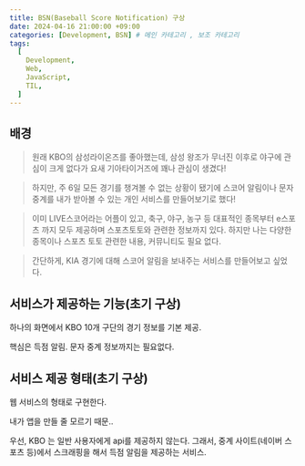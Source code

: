 ```yaml
---
title: BSN(Baseball Score Notification) 구상
date: 2024-04-16 21:00:00 +09:00
categories: [Development, BSN] # 메인 카테고리 , 보조 카테고리
tags:
  [
    Development,
    Web,
    JavaScript,
    TIL,
  ]
---
```


## 배경

> 원래 KBO의 삼성라이온즈를 좋아했는데, 삼성 왕조가 무너진 이후로 야구에 관심이 크게 없다가 요새 기아타이거즈에 꽤나 관심이 생겼다!

> 하지만, 주 6일 모든 경기를 챙겨볼 수 없는 상황이 됐기에 스코어 알림이나 문자중계를 내가 받아볼 수 있는 개인 서비스를 만들어보기로 했다!

> 이미 LIVE스코어라는 어플이 있고, 축구, 야구, 농구 등 대표적인 종목부터 e스포츠 까지 모두 제공하며 스포츠토토와 관련한 정보까지 있다.
> 하지만 나는 다양한 종목이나 스포츠 토토 관련한 내용, 커뮤니티도 필요 없다. 

> 간단하게, KIA 경기에 대해 스코어 알림을 보내주는 서비스를 만들어보고 싶었다.


## 서비스가 제공하는 기능(초기 구상)

하나의 화면에서 
KBO 10개 구단의 경기 정보를 기본 제공.

핵심은 득점 알림.
문자 중계 정보까지는 필요없다.

## 서비스 제공 형태(초기 구상)

웹 서비스의 형태로 구현한다.

내가 앱을 만들 줄 모르기 때문..


우선, KBO 는 일반 사용자에게 api를 제공하지 않는다.
그래서, 중계 사이트(네이버 스포츠 등)에서 스크래핑을 해서 득점 알림을 제공하는 서비스.
